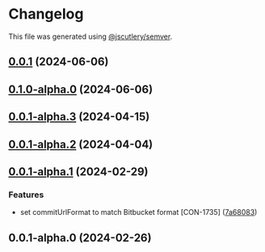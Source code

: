 # Changelog

This file was generated using [@jscutlery/semver](https://github.com/jscutlery/semver).

## [0.0.1](http://bitbucket.org/Advanticsys/concordia-nx-ionic/compare/concordia-util-0.1.0-alpha.0...concordia-util-0.0.1) (2024-06-06)

## [0.1.0-alpha.0](https://bitbucket.org/Advanticsys/concordia-nx-ionic/compare/concordia-util-0.0.1-alpha.3...concordia-util-0.1.0-alpha.0) (2024-06-06)

## [0.0.1-alpha.3](http://bitbucket.org/Advanticsys/concordia-nx-ionic/compare/concordia-util-0.0.1-alpha.2...concordia-util-0.0.1-alpha.3) (2024-04-15)

## [0.0.1-alpha.2](http://bitbucket.org/Advanticsys/concordia-nx-ionic/compare/concordia-util-0.0.1-alpha.1...concordia-util-0.0.1-alpha.2) (2024-04-04)

## [0.0.1-alpha.1](http://bitbucket.org/Advanticsys/concordia-nx-ionic/compare/concordia-util-0.0.1-alpha.0...concordia-util-0.0.1-alpha.1) (2024-02-29)


### Features

* set commitUrlFormat to match Bitbucket format [CON-1735] ([7a68083](http://bitbucket.org/Advanticsys/concordia-nx-ionic/commit/7a6808370dfc77ed9ba11c4a7d751979b6c0efe3))

## 0.0.1-alpha.0 (2024-02-26)
